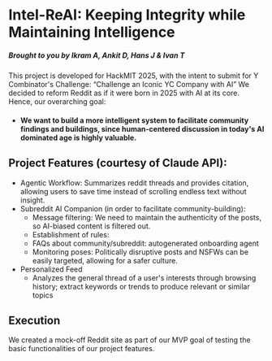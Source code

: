 # Intel-ReAI: Keeping Integrity while Maintaining Intelligence
##### Brought to you by Ikram A, Ankit D, Hans J & Ivan T

This project is developed for HackMIT 2025, with the intent to submit for Y Combinator's Challenge: “Challenge an Iconic YC Company with AI”
We decided to reform Reddit as if it were born in 2025 with AI at its core.
Hence, our overarching goal:
- #### We want to build a more intelligent system to facilitate community findings and buildings, since human-centered discussion in today's AI dominated age is highly valuable.

## Project Features (courtesy of Claude API):
- Agentic Workflow: Summarizes reddit threads and provides citation, allowing users to save time instead of scrolling endless text without insight. 
- Subreddit AI Companion (in order to facilitate community-building):
    - Message filtering: We need to maintain the authenticity of the posts, so AI-biased content is filtered out.
    - Establishment of rules: 
    - FAQs about community/subreddit: autogenerated onboarding agent 
    - Monitoring poses: Politically disruptive posts and NSFWs can be easily targeted, allowing for a safer culture.
- Personalized Feed
    - Analyzes the general thread of a user's interests through browsing history; extract keywords or trends to produce relevant or similar topics 

  
## Execution
We created a mock-off Reddit site as part of our MVP goal of testing the basic functionalities of our project features.
